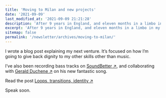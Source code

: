 ```yaml
---
title: 'Moving to Milan and new projects'
date: '2021-09-09'
last_modified_at: '2021-09-09 21:21:28'
description: 'After 9 years in England, and eleven months in a limbo in my hometown, I’m about to move to Milan. It’s an unexpected comeback, and I’m looking forward to it.'
excerpt: 'After 9 years in England, and eleven months in a limbo in my hometown, I’m about to move to Milan. It’s an unexpected comeback, and I’m looking forward to it.'
sitemap: false
permalink: '/newsletter/archives/moving-to-milan/'
---
```

I wrote a blog post explaining my next venture. It’s focused on how I’m going to give back dignity to my other skills other than music.

I’ve also been recording bass tracks on [SoundBetter ↗︎](https://soundbetter.com/profiles/206552-minutes-to-midnight), and collaborating with [Gerald Duchene ↗︎](https://sessions.antiquity-music.com/) on his new fantastic song.

Read the post [Loops, transitions, identity ↗︎](https://simonesilvestroni.com/blog/loops-transitions-identity/)

Speak soon.